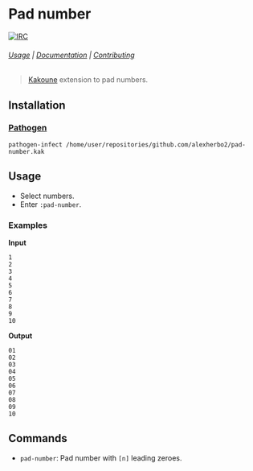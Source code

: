 # Pad number

[![IRC][IRC Badge]][IRC]

###### [Usage](#usage) | [Documentation](#commands) | [Contributing](CONTRIBUTING)

> [Kakoune] extension to pad numbers.

## Installation

### [Pathogen]

``` kak
pathogen-infect /home/user/repositories/github.com/alexherbo2/pad-number.kak
```

## Usage

- Select numbers.
- Enter `:pad-number`.

### Examples

**Input**

```
1
2
3
4
5
6
7
8
9
10
```

**Output**

```
01
02
03
04
05
06
07
08
09
10
```

## Commands

- `pad-number`: Pad number with `[n]` leading zeroes.

[Kakoune]: https://kakoune.org
[IRC]: https://webchat.freenode.net?channels=kakoune
[IRC Badge]: https://img.shields.io/badge/IRC-%23kakoune-blue.svg
[Pathogen]: https://github.com/alexherbo2/pathogen.kak
